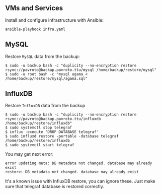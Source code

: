 ## VMs and Services
Install and configure infrastructure with Ansible:

    ansible-playbook infra.yaml

## MySQL
Restore `MySQL` data from the backup:

    $ sudo -u backup bash -c "duplicity --no-encryption restore rsync://pavroto@backup.pavroto.ttu/mysql /home/backup/restore/mysql"
    $ sudo -u root bash -c "mysql agama < /home/backup/restore/mysql/agama.sql"

## InfluxDB
Restore `InfluxDB` data from the backup

    $ sudo -u backup bash -c "duplicity --no-encryption restore rsync://pavroto@backup.pavroto.ttu/influxdb /home/backup/restore/influxdb" 
    $ sudo systemctl stop telegraf
    $ influx -execute 'DROP DATABASE telegraf'
    $ sudo influxd restore -portable -database telegraf /home/backup/restore/influxdb
    $ sudo systemctl start telegraf

You may get next error:

    error updating meta: DB metadata not changed. database may already exist
    restore: DB metadata not changed. database may already exist

It's a known issue with InfluxDB restore, you can ignore these. Just make sure that telegraf database is restored correctly.